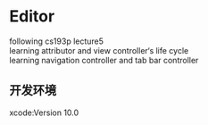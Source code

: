 # Editor

following cs193p lecture5  
learning attributor and view controller‘s life cycle  
learning navigation controller and tab bar controller

## 开发环境

xcode:Version 10.0
